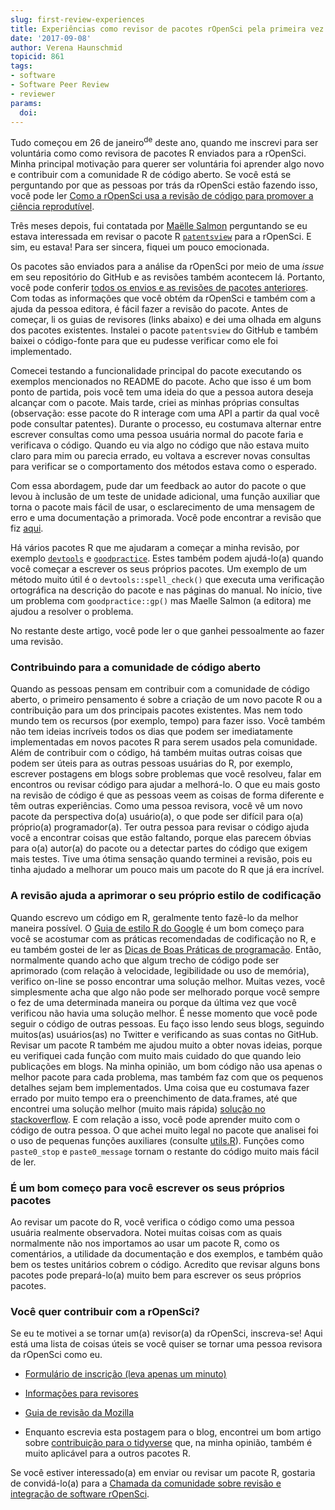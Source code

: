 ```yaml
---
slug: first-review-experiences
title: Experiências como revisor de pacotes rOpenSci pela primeira vez
date: '2017-09-08'
author: Verena Haunschmid
topicid: 861
tags:
- software
- Software Peer Review
- reviewer
params:
  doi: 
---
```


Tudo começou em 26 de janeiro<sup>de</sup> deste ano, quando me inscrevi para ser voluntária como
como revisora de pacotes R enviados para a rOpenSci. Minha principal motivação para
querer ser voluntária foi aprender algo novo e
contribuir com a comunidade R de código aberto. Se você está se perguntando por que as
pessoas por trás da rOpenSci estão fazendo isso, você pode ler [Como a rOpenSci usa a revisão de código para promover a ciência reprodutível](https://www.numfocus.org/blog/how-ropensci-uses-code-review-to-promote-reproducible-science/).

Três meses depois, fui contatada por [Maëlle Salmon](https://twitter.com/masalmon) perguntando se eu estava interessada em
revisar o pacote R [`patentsview`](https://github.com/ropensci/patentsview) para a rOpenSci. E sim, eu
estava! Para ser sincera, fiquei um pouco emocionada.

Os pacotes são enviados para a análise da rOpenSci por meio de uma *issue* em seu repositório do GitHub e as revisões também acontecem lá. Portanto, você pode conferir
[todos os envios e as revisões de pacotes anteriores](https://github.com/ropensci/software-review/issues).
Com todas as informações que você obtém da rOpenSci e também com a ajuda da pessoa editora, é fácil fazer a revisão do pacote. Antes de começar, li os guias de revisores (links abaixo) e dei uma olhada em alguns dos pacotes existentes. Instalei o pacote `patentsview` do GitHub e também baixei o código-fonte para que eu pudesse verificar como ele foi implementado.

Comecei testando a funcionalidade principal do pacote executando os exemplos mencionados no README do pacote. Acho que isso é um bom ponto de partida, pois você tem uma ideia do que a pessoa autora deseja alcançar com o pacote. Mais tarde, criei as minhas próprias consultas (observação: esse pacote do R interage com uma API a partir da qual você pode consultar patentes). Durante o processo, eu costumava alternar entre
escrever consultas como uma pessoa usuária normal do pacote
faria e verificava o código. Quando eu via algo no código que
não estava muito claro para mim ou parecia errado, eu voltava a escrever novas
consultas para verificar se o comportamento dos métodos estava como o esperado.

Com essa abordagem, pude dar um feedback ao autor do pacote
o que levou à inclusão de um teste de unidade adicional, uma função auxiliar
que torna o pacote mais fácil de usar, o esclarecimento de uma mensagem de erro
e uma documentação a
primorada. Você pode encontrar a revisão que fiz [aqui](https://github.com/ropensci/software-review/issues/112#issuecomment-303462505).

Há vários pacotes R que me ajudaram a começar a minha revisão,
por exemplo [`devtools`](https://github.com/hadley/devtools) e
[`goodpractice`](https://github.com/MangoTheCat/goodpractice). Estes
também podem ajudá-lo(a) quando você começar a escrever os seus próprios pacotes. Um exemplo de um método muito útil é o `devtools::spell_check()` que
executa uma verificação ortográfica na descrição do pacote e nas páginas do manual.
No início, tive um problema com `goodpractice::gp()` mas Maelle Salmon
(a editora) me ajudou a resolver o problema.

No restante deste artigo, você pode ler o que ganhei pessoalmente ao fazer uma revisão.

### Contribuindo para a comunidade de código aberto

Quando as pessoas pensam em contribuir com a comunidade de código aberto, o primeiro pensamento é sobre a criação de um novo pacote R ou a contribuição para um dos principais pacotes existentes. Mas nem todo mundo tem os recursos (por exemplo, tempo) para fazer isso. Você também não tem ideias incríveis todos os dias
que podem ser imediatamente implementadas em novos pacotes R para serem usados pela comunidade. Além de contribuir com o código, há também muitas outras coisas que podem ser úteis para as outras pessoas usuárias do R, por exemplo, escrever
postagens em blogs sobre problemas que você resolveu, falar em encontros ou revisar
código para ajudar a melhorá-lo. O que eu mais gosto na revisão de código é que as pessoas veem as coisas de forma diferente e têm outras experiências. Como uma pessoa revisora,
você vê um novo pacote da perspectiva do(a) usuário(a), o que pode ser difícil para
o(a) próprio(a) programador(a). Ter outra pessoa para
revisar o código ajuda você a encontrar coisas que estão faltando, porque elas parecem
óbvias para o(a) autor(a) do pacote ou a detectar partes do código que exigem mais
testes. Tive uma ótima sensação quando terminei a revisão, pois eu tinha
ajudado a melhorar um pouco mais um pacote do R que já era incrível.

### A revisão ajuda a aprimorar o seu próprio estilo de codificação

Quando escrevo um código em R, geralmente tento fazê-lo da melhor maneira possível.
O [Guia de estilo R do Google](https://google.github.io/styleguide/Rguide.xml)
é um bom começo para você se acostumar com as práticas recomendadas de codificação no R, e eu também
gostei de ler as [Dicas de Boas Práticas de programação](https://github.com/timoxley/best-practices). Então, normalmente
quando acho que algum trecho de código pode ser aprimorado (com relação à velocidade,
legibilidade ou uso de memória), verifico on-line se posso encontrar uma solução melhor. Muitas vezes, você simplesmente acha que algo não pode ser
melhorado porque você sempre o fez de uma determinada maneira ou porque da última vez que você verificou não havia uma solução melhor. É nesse momento que você pode seguir
o código de outras pessoas. Eu faço isso lendo seus blogs, seguindo muitos(as) usuários(as)
no Twitter e verificando as suas contas no GitHub. Revisar um pacote R
também me ajudou muito a obter novas ideias, porque eu
verifiquei cada função com muito mais cuidado do que quando leio publicações em blogs.
Na minha opinião, um bom código não usa apenas o melhor pacote para cada problema, mas também faz com que os pequenos detalhes sejam bem implementados. Uma coisa que eu
costumava fazer errado por muito tempo era o preenchimento de data.frames, até que
encontrei uma solução melhor (muito mais rápida)
[solução no stackoverflow](https://stackoverflow.com/a/29419402).
E com relação a isso, você pode aprender muito com o código de outra pessoa. O que achei muito legal no
pacote que analisei foi o uso de pequenas funções auxiliares (consulte
[utils.R](https://github.com/ropensci/patentsview/blob/c03e1ab2537873d7a9b76025b0072953efb475c1/R/utils.R)).
Funções como `paste0_stop` e `paste0_message` tornam o restante do
código muito mais fácil de ler.

### É um bom começo para você escrever os seus próprios pacotes

Ao revisar um pacote do R, você verifica o código como uma pessoa usuária realmente observadora. Notei muitas coisas com as quais normalmente não nos importamos ao usar um pacote R, como os comentários, a utilidade da documentação e dos exemplos, e também quão bem os testes unitários cobrem o código. Acredito que
revisar alguns bons pacotes pode prepará-lo(a) muito bem para escrever os seus próprios pacotes.

### Você quer contribuir com a rOpenSci?

Se eu te motivei a se tornar um(a) revisor(a) da rOpenSci, inscreva-se! Aqui está uma lista de coisas úteis se você quiser se tornar uma pessoa revisora da rOpenSci como eu.

- [Formulário de inscrição (leva apenas um minuto)](/onboarding/)

- [Informações para revisores](https://devguide.ropensci.org/reviewerguide.html)

- [Guia de revisão da Mozilla](https://mozillascience.github.io/codeReview/review.html)

- Enquanto escrevia esta postagem para o blog, encontrei um bom artigo sobre [contribuição
  para o tidyverse](https://www.tidyverse.org/articles/2017/08/contributing/) que, na minha opinião, também é muito aplicável para a outros pacotes R.

Se você estiver interessado(a) em enviar ou revisar um pacote R, gostaria de convidá-lo(a) para a [Chamada da comunidade sobre revisão e integração de software rOpenSci](/blog/2017/08/31/comm-call-v14).
